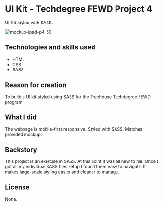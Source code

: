 # UI Kit - Techdegree FEWD Project 4

UI Kit styled with SASS.

![mockup-ipad-p4-50](https://user-images.githubusercontent.com/16675876/59818247-10e92800-92f1-11e9-8cd2-f43e9fe253ca.png)

## Technologies and skills used 

+ HTML
+ CSS
+ SASS

## Reason for creation

To build a UI kit styled using SASS for the Treehouse Techdegree FEWD program.

## What I did

The webpage is mobile-first responsive. Styled with SASS. Matches provided mockup.
 
## Backstory

This project is an exercise in SASS. At this point it was all new to me. Once I got all my individual SASS files setup I found them easy to navigate. It makes large-scale styling easier and cleaner to manage.

## License
None.
